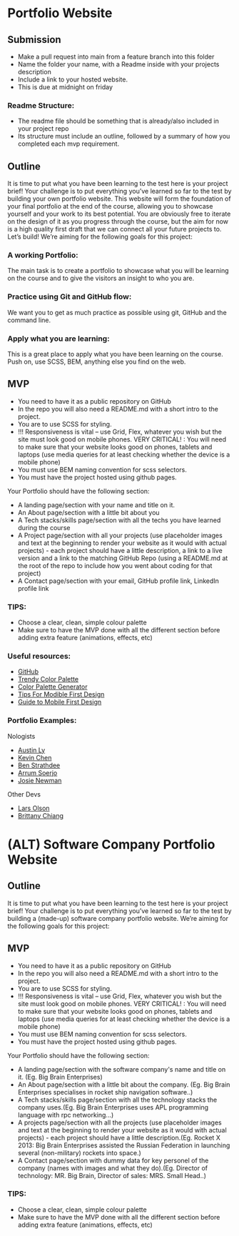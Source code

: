 # Portfolio Website

## Submission
- Make a pull request into main from a feature branch into this folder
- Name the folder your name, with a Readme inside with your projects description
- Include a link to your hosted website.
- This is due at midnight on friday

### Readme Structure:
- The readme file should be something that is already/also included in your project repo
- Its structure must include an outline, followed by a summary of how you completed each mvp requirement.


## Outline

It is time to put what you have been learning to the test here is your project brief!
Your challenge is to put everything you’ve learned so far to the test by building your own portfolio website. This website will form the foundation of your final portfolio at the end of the course, allowing you to showcase yourself and your work to its best potential. You are obviously free to iterate on the design of it as you progress through the course, but the aim for now is a high quality first draft that we can connect all your future projects to.
Let’s build!
We’re aiming for the following goals for this project:

### A working Portfolio:

The main task is to create a portfolio to showcase what you will be learning on the course and to give the visitors an insight to who you are.

### Practice using Git and GitHub flow:

We want you to get as much practice as possible using git, GitHub and the command line.

### Apply what you are learning:

This is a great place to apply what you have been learning on the course. Push on, use SCSS, BEM, anything else you find on the web.

## MVP

- You need to have it as a public repository on GitHub
- In the repo you will also need a README.md with a short intro to the project.
- You are to use SCSS for styling.
- !!! Responsiveness is vital – use Grid, Flex, whatever you wish but the site must look good on mobile phones.
  VERY CRITICAL! : You will need to make sure that your website looks good on phones, tablets and laptops (use media queries for at least checking whether the device is a mobile phone)
- You must use BEM naming convention for scss selectors.
- You must have the project hosted using github pages.

Your Portfolio should have the following section:

- A landing page/section with your name and title on it.
- An About page/section with a little bit about you
- A Tech stacks/skills page/section with all the techs you have learned during the course
- A Project page/section with all your projects (use placeholder images and text at the beginning to render your website as it would with actual projects) - each project should have a little description, a link to a live version and a link to the matching GitHub Repo (using a README.md at the root of the repo to include how you went about coding for that project)
- A Contact page/section with your email, GitHub profile link, LinkedIn profile link

### TIPS:

- Choose a clear, clean, simple colour palette
- Make sure to have the MVP done with all the different section before adding extra feature (animations, effects, etc)

### Useful resources:

- [GitHub](https://pages.github.com/)
- [Trendy Color Palette](https://colorhunt.co/palettes/popular)
- [Color Palette Generator](https://coolors.co/generate)
- [Tips For Modible First Design](https://www.invisionapp.com/inside-design/mobile-first-design/)
- [Guide to Mobile First Design](https://css-tricks.com/how-to-develop-and-test-a-mobile-first-design-in-2021/)

### Portfolio Examples:

Nologists

- [Austin Ly](https://www.astnly.com/)
- [Kevin Chen](https://www.kchn.com.au/)
- [Ben Strathdee](https://benstrathdee.github.io/)
- [Arrum Soerjo](https://arrums.github.io/)
- [Josie Newman](https://josienewman.dev/)

Other Devs

- [Lars Olson](https://www.lars-olson.com/)
- [Brittany Chiang](https://brittanychiang.com/)

# (ALT) Software Company Portfolio Website

## Outline

It is time to put what you have been learning to the test here is your project brief!
Your challenge is to put everything you’ve learned so far to the test by building a (made-up) software company portfolio website.
We’re aiming for the following goals for this project:

## MVP

- You need to have it as a public repository on GitHub
- In the repo you will also need a README.md with a short intro to the project.
- You are to use SCSS for styling.
- !!! Responsiveness is vital – use Grid, Flex, whatever you wish but the site must look good on mobile phones.
  VERY CRITICAL! : You will need to make sure that your website looks good on phones, tablets and laptops (use media queries for at least checking whether the device is a mobile phone)
- You must use BEM naming convention for scss selectors.
- You must have the project hosted using github pages.

Your Portfolio should have the following section:

- A landing page/section with the software company's name and title on it. (Eg. Big Brain Enterprises)
- An About page/section with a little bit about the company. (Eg. Big Brain Enterprises specialises in rocket ship navigation software..)
- A Tech stacks/skills page/section with all the technology stacks the company uses.(Eg. Big Brain Enterprises uses APL programming language with rpc networking...)
- A projects page/section with all the projects (use placeholder images and text at the beginning to render your website as it would with actual projects) - each project should have a little description.(Eg. Rocket X 2013: Big Brain Enterprises assisted the Russian Federation in launching several (non-military) rockets into space.)
- A Contact page/section with dummy data for key personel of the company (names with images and what they do).(Eg. Director of technology: MR. Big Brain, Director of sales: MRS. Small Head..)

### TIPS:

- Choose a clear, clean, simple colour palette
- Make sure to have the MVP done with all the different section before adding extra feature (animations, effects, etc)
